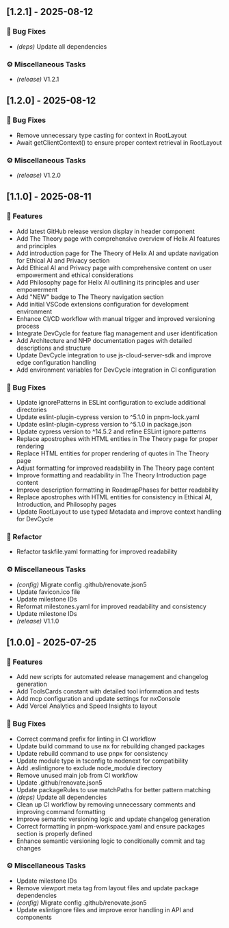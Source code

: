 ## [1.2.1] - 2025-08-12

### 🐛 Bug Fixes

- *(deps)* Update all dependencies

### ⚙️ Miscellaneous Tasks

- *(release)* V1.2.1
## [1.2.0] - 2025-08-12

### 🐛 Bug Fixes

- Remove unnecessary type casting for context in RootLayout
- Await getClientContext() to ensure proper context retrieval in RootLayout

### ⚙️ Miscellaneous Tasks

- *(release)* V1.2.0
## [1.1.0] - 2025-08-11

### 🚀 Features

- Add latest GitHub release version display in header component
- Add The Theory page with comprehensive overview of Helix AI features and principles
- Add introduction page for The Theory of Helix AI and update navigation for Ethical AI and Privacy section
- Add Ethical AI and Privacy page with comprehensive content on user empowerment and ethical considerations
- Add Philosophy page for Helix AI outlining its principles and user empowerment
- Add "NEW" badge to The Theory navigation section
- Add initial VSCode extensions configuration for development environment
- Enhance CI/CD workflow with manual trigger and improved versioning process
- Integrate DevCycle for feature flag management and user identification
- Add Architecture and NHP documentation pages with detailed descriptions and structure
- Update DevCycle integration to use js-cloud-server-sdk and improve edge configuration handling
- Add environment variables for DevCycle integration in CI configuration

### 🐛 Bug Fixes

- Update ignorePatterns in ESLint configuration to exclude additional directories
- Update eslint-plugin-cypress version to ^5.1.0 in pnpm-lock.yaml
- Update eslint-plugin-cypress version to ^5.1.0 in package.json
- Update cypress version to ^14.5.2 and refine ESLint ignore patterns
- Replace apostrophes with HTML entities in The Theory page for proper rendering
- Replace HTML entities for proper rendering of quotes in The Theory page
- Adjust formatting for improved readability in The Theory page content
- Improve formatting and readability in The Theory Introduction page content
- Improve description formatting in RoadmapPhases for better readability
- Replace apostrophes with HTML entities for consistency in Ethical AI, Introduction, and Philosophy pages
- Update RootLayout to use typed Metadata and improve context handling for DevCycle

### 🚜 Refactor

- Refactor taskfile.yaml formatting for improved readability

### ⚙️ Miscellaneous Tasks

- *(config)* Migrate config .github/renovate.json5
- Update favicon.ico file
- Update milestone IDs
- Reformat milestones.yaml for improved readability and consistency
- Update milestone IDs
- *(release)* V1.1.0
## [1.0.0] - 2025-07-25

### 🚀 Features

- Add new scripts for automated release management and changelog generation
- Add ToolsCards constant with detailed tool information and tests
- Add mcp configuration and update settings for nxConsole
- Add Vercel Analytics and Speed Insights to layout

### 🐛 Bug Fixes

- Correct command prefix for linting in CI workflow
- Update build command to use nx for rebuilding changed packages
- Update rebuild command to use pnpx for consistency
- Update module type in tsconfig to nodenext for compatibility
- Add .eslintignore to exclude node_module directory
- Remove unused main job from CI workflow
- Update .github/renovate.json5
- Update packageRules to use matchPaths for better pattern matching
- *(deps)* Update all dependencies
- Clean up CI workflow by removing unnecessary comments and improving command formatting
- Improve semantic versioning logic and update changelog generation
- Correct formatting in pnpm-workspace.yaml and ensure packages section is properly defined
- Enhance semantic versioning logic to conditionally commit and tag changes

### ⚙️ Miscellaneous Tasks

- Update milestone IDs
- Remove viewport meta tag from layout files and update package dependencies
- *(config)* Migrate config .github/renovate.json5
- Update eslintignore files and improve error handling in API and components
